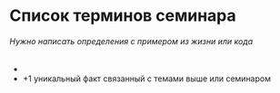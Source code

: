 # Список терминов семинара
###### Нужно написать определения с примером из жизни или кода
- 
- +1 уникальный факт связанный с темами выше или семинаром